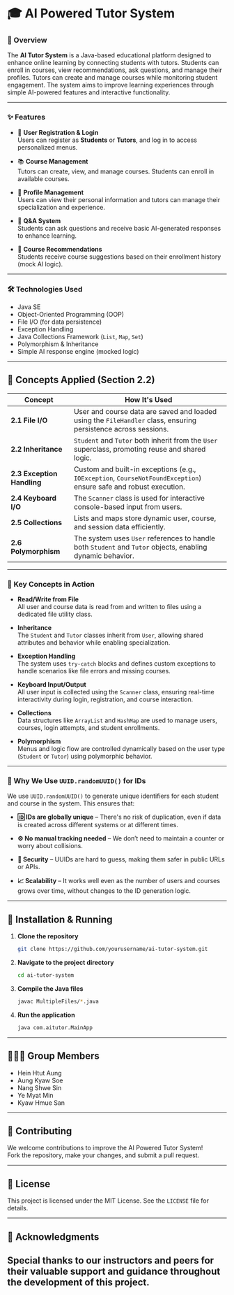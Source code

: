 # 🎓 AI Powered Tutor System

### 📖 Overview
The **AI Tutor System** is a Java-based educational platform designed to enhance online learning by connecting students with tutors. Students can enroll in courses, view recommendations, ask questions, and manage their profiles. Tutors can create and manage courses while monitoring student engagement. The system aims to improve learning experiences through simple AI-powered features and interactive functionality.

---

### ✨ Features

- 🔐 **User Registration & Login**  
  Users can register as **Students** or **Tutors**, and log in to access personalized menus.

- 📚 **Course Management**  
  Tutors can create, view, and manage courses. Students can enroll in available courses.

- 👤 **Profile Management**  
  Users can view their personal information and tutors can manage their specialization and experience.

- 💬 **Q&A System**  
  Students can ask questions and receive basic AI-generated responses to enhance learning.

- 🎯 **Course Recommendations**  
  Students receive course suggestions based on their enrollment history (mock AI logic).

---

### 🛠️ Technologies Used

- Java SE  
- Object-Oriented Programming (OOP)  
- File I/O (for data persistence)  
- Exception Handling  
- Java Collections Framework (`List`, `Map`, `Set`)  
- Polymorphism & Inheritance  
- Simple AI response engine (mocked logic)  

---

## 🧠 Concepts Applied (Section 2.2)

| Concept               | How It's Used |
|------------------------|---------------|
| **2.1 File I/O**       | User and course data are saved and loaded using the `FileHandler` class, ensuring persistence across sessions. |
| **2.2 Inheritance**    | `Student` and `Tutor` both inherit from the `User` superclass, promoting reuse and shared logic. |
| **2.3 Exception Handling** | Custom and built-in exceptions (e.g., `IOException`, `CourseNotFoundException`) ensure safe and robust execution. |
| **2.4 Keyboard I/O**   | The `Scanner` class is used for interactive console-based input from users. |
| **2.5 Collections**    | Lists and maps store dynamic user, course, and session data efficiently. |
| **2.6 Polymorphism**   | The system uses `User` references to handle both `Student` and `Tutor` objects, enabling dynamic behavior. |

---

### 🧩 Key Concepts in Action

- **Read/Write from File**  
  All user and course data is read from and written to files using a dedicated file utility class.

- **Inheritance**  
  The `Student` and `Tutor` classes inherit from `User`, allowing shared attributes and behavior while enabling specialization.

- **Exception Handling**  
  The system uses `try-catch` blocks and defines custom exceptions to handle scenarios like file errors and missing courses.

- **Keyboard Input/Output**  
  All user input is collected using the `Scanner` class, ensuring real-time interactivity during login, registration, and course interaction.

- **Collections**  
  Data structures like `ArrayList` and `HashMap` are used to manage users, courses, login attempts, and student enrollments.

- **Polymorphism**  
  Menus and logic flow are controlled dynamically based on the user type (`Student` or `Tutor`) using polymorphic behavior.

---

### 🔑 Why We Use `UUID.randomUUID()` for IDs

We use `UUID.randomUUID()` to generate unique identifiers for each student and course in the system. This ensures that:

- **🆔 IDs are globally unique** – There's no risk of duplication, even if data is created across different systems or at different times.

- **⚙️ No manual tracking needed** – We don’t need to maintain a counter or worry about collisions.

- **🔐 Security** – UUIDs are hard to guess, making them safer in public URLs or APIs.

- **📈 Scalability** – It works well even as the number of users and courses grows over time, without changes to the ID generation logic.

---

## 🚀 Installation & Running

1. **Clone the repository**  
   ```bash
   git clone https://github.com/yourusername/ai-tutor-system.git
   ```

2. **Navigate to the project directory**  
   ```bash
   cd ai-tutor-system
   ```

3. **Compile the Java files**  
   ```bash
   javac MultipleFiles/*.java
   ```

4. **Run the application**  
   ```bash
   java com.aitutor.MainApp
   ```

---

## 🧑‍🤝‍🧑 Group Members

- Hein Htut Aung  
- Aung Kyaw Soe  
- Nang Shwe Sin  
- Ye Myat Min  
- Kyaw Hmue San

---

## 🤝 Contributing

We welcome contributions to improve the AI Powered Tutor System!  
Fork the repository, make your changes, and submit a pull request.

---

## 📄 License

This project is licensed under the MIT License. See the `LICENSE` file for details.

---

## 🙏 Acknowledgments

Special thanks to our instructors and peers for their valuable support and guidance throughout the development of this project.
---
